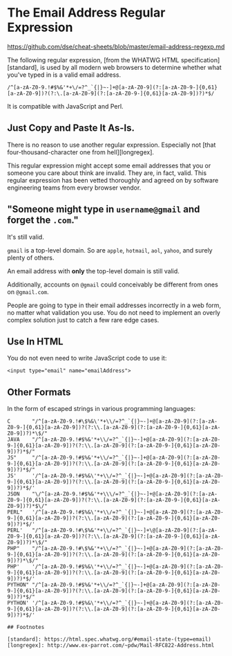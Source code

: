 # The Email Address Regular Expression

https://github.com/dse/cheat-sheets/blob/master/email-address-regexp.md

The following regular expression, [from the WHATWG HTML
specification][standard], is used by all modern web browsers to
determine whether what you've typed in is a valid email address.

```
/^[a-zA-Z0-9.!#$%&'*+\/=?^_`{|}~-]+@[a-zA-Z0-9](?:[a-zA-Z0-9-]{0,61}[a-zA-Z0-9])?(?:\.[a-zA-Z0-9](?:[a-zA-Z0-9-]{0,61}[a-zA-Z0-9])?)*$/
```

It is compatible with JavaScript and Perl.

## Just Copy and Paste It As-Is.

There is no reason to use another regular expression.  Especially not
[that four-thousand-character one from hell][longregex].

This regular expression might accept some email addresses that you or
someone you care about think are invalid.  They are, in fact, valid.
This regular expression has been vetted thoroughly and agreed on by
software engineering teams from every browser vendor.

## "Someone might type in `username@gmail` and forget the `.com`."

It's still valid.

`gmail` is a top-level domain.  So are `apple`, `hotmail`, `aol`,
`yahoo`, and surely plenty of others.

An email address with **only** the top-level domain is still valid.

Additionally, accounts on `@gmail` could conceivably be different from
ones on `@gmail.com`.

People are going to type in their email addresses incorrectly in a web
form, no matter what validation you use.  You do not need to implement
an overly complex solution just to catch a few rare edge cases.

## Use In HTML

You do not even need to write JavaScript code to use it:

```
<input type="email" name="emailAddress">
```

## Other Formats

In the form of escaped strings in various programming languages:

```
C       "/^[a-zA-Z0-9.!#\$%&\'*+\\/=?^_`{|}~-]+@[a-zA-Z0-9](?:[a-zA-Z0-9-]{0,61}[a-zA-Z0-9])?(?:\\.[a-zA-Z0-9](?:[a-zA-Z0-9-]{0,61}[a-zA-Z0-9])?)*\$/"
JAVA    "/^[a-zA-Z0-9.!#$%&'*+\\/=?^_`{|}~-]+@[a-zA-Z0-9](?:[a-zA-Z0-9-]{0,61}[a-zA-Z0-9])?(?:\\.[a-zA-Z0-9](?:[a-zA-Z0-9-]{0,61}[a-zA-Z0-9])?)*$/"
JS"     "/^[a-zA-Z0-9.!#$%&'*+\\/=?^_`{|}~-]+@[a-zA-Z0-9](?:[a-zA-Z0-9-]{0,61}[a-zA-Z0-9])?(?:\\.[a-zA-Z0-9](?:[a-zA-Z0-9-]{0,61}[a-zA-Z0-9])?)*$/"
JS'     '/^[a-zA-Z0-9.!#$%&\'*+\\/=?^_`{|}~-]+@[a-zA-Z0-9](?:[a-zA-Z0-9-]{0,61}[a-zA-Z0-9])?(?:\\.[a-zA-Z0-9](?:[a-zA-Z0-9-]{0,61}[a-zA-Z0-9])?)*$/'
JSON    "\/^[a-zA-Z0-9.!#$%&'*+\\\/=?^_`{|}~-]+@[a-zA-Z0-9](?:[a-zA-Z0-9-]{0,61}[a-zA-Z0-9])?(?:\\.[a-zA-Z0-9](?:[a-zA-Z0-9-]{0,61}[a-zA-Z0-9])?)*$\/"
PERL"   '/^[a-zA-Z0-9.!#$%&\'*+\\/=?^_`{|}~-]+@[a-zA-Z0-9](?:[a-zA-Z0-9-]{0,61}[a-zA-Z0-9])?(?:\\.[a-zA-Z0-9](?:[a-zA-Z0-9-]{0,61}[a-zA-Z0-9])?)*$/'
PERL'   "/^[a-zA-Z0-9.!#\$%&'*+\\/=?^_`{|}~-]+\@[a-zA-Z0-9](?:[a-zA-Z0-9-]{0,61}[a-zA-Z0-9])?(?:\\.[a-zA-Z0-9](?:[a-zA-Z0-9-]{0,61}[a-zA-Z0-9])?)*\$/"
PHP"    "/^[a-zA-Z0-9.!#\$%&'*+\\/=?^_`{|}~-]+@[a-zA-Z0-9](?:[a-zA-Z0-9-]{0,61}[a-zA-Z0-9])?(?:\\.[a-zA-Z0-9](?:[a-zA-Z0-9-]{0,61}[a-zA-Z0-9])?)*\$/"
PHP'    '/^[a-zA-Z0-9.!#$%&\'*+\\/=?^_`{|}~-]+@[a-zA-Z0-9](?:[a-zA-Z0-9-]{0,61}[a-zA-Z0-9])?(?:\\.[a-zA-Z0-9](?:[a-zA-Z0-9-]{0,61}[a-zA-Z0-9])?)*$/'
PYTHON" "/^[a-zA-Z0-9.!#$%&'*+\\/=?^_`{|}~-]+@[a-zA-Z0-9](?:[a-zA-Z0-9-]{0,61}[a-zA-Z0-9])?(?:\\.[a-zA-Z0-9](?:[a-zA-Z0-9-]{0,61}[a-zA-Z0-9])?)*$/"
PYTHON' '/^[a-zA-Z0-9.!#$%&\'*+\\/=?^_`{|}~-]+@[a-zA-Z0-9](?:[a-zA-Z0-9-]{0,61}[a-zA-Z0-9])?(?:\\.[a-zA-Z0-9](?:[a-zA-Z0-9-]{0,61}[a-zA-Z0-9])?)*$/'

## Footnotes

[standard]: https://html.spec.whatwg.org/#email-state-(type=email)
[longregex]: http://www.ex-parrot.com/~pdw/Mail-RFC822-Address.html
